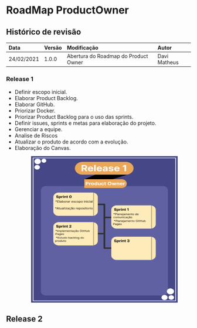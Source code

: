 # RoadMap ProductOwner

## Histórico de revisão
| Data   | Versão | Modificação  | Autor  |
| :- | :- | :- | :- |
| 24/02/2021 | 1.0.0 | Abertura do Roadmap do Product Owner |  Davi Matheus |

### Release 1

-   Definir escopo inicial.
-   Elaborar Product Backlog.
-   Elaborar GitHub.
-   Priorizar Docker.
-   Priorizar Product Backlog para o uso das sprints.
-   Definir issues, sprints e metas para elaboração do projeto.
-   Gerenciar a equipe. 
-   Analise de Riscos
-   Atualizar o produto de acordo com a evolução.
-   Elaboração do Canvas. 



<p align = "center"> &emsp;&emsp; <img src="./assets/RoadMap_PO.png" width="400" height="400"/> </p>

## Release 2 


